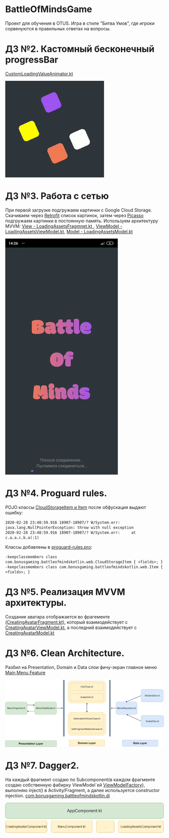 # BattleOfMindsGame
Проект для обучения в OTUS.
Игра в стиле "Битва Умов", где игроки сорвенуются в правильных ответах на вопросы.
# ДЗ №2. Кастомный бесконечный progressBar

[CustomLoadingValueAnimator.kt](https://github.com/bonusdev/BattleOfMindsGame/blob/master/app/src/main/java/com/bonusgaming/battleofmindskotlin/custom_views/CustomLoadingValueAnimator.kt)

![](dz2example.gif)

# ДЗ №3. Работа с сетью
При первой загрузке подгружаем картинки с Google Cloud Storage.
Скачиваем через [Retrofit](https://github.com/bonusdev/BattleOfMindsGame/blob/master/app/src/main/java/com/bonusgaming/battleofmindskotlin/web/ImagesUrlApi.kt) список картинок, затем через [Picasso](https://github.com/bonusdev/BattleOfMindsGame/blob/master/app/src/main/java/com/bonusgaming/battleofmindskotlin/di/module/PicassoModule.kt) подгружаем картинки в постоянную память. Используем архитектуру MVVM: [View - LoadingAssetsFragmnet.kt ](https://github.com/bonusdev/BattleOfMindsGame/blob/master/app/src/main/java/com/bonusgaming/battleofmindskotlin/loading_assets/LoadingAssetsFragment.kt), [ViewModel - LoadingAssetsViewModel.kt](https://github.com/bonusdev/BattleOfMindsGame/blob/master/app/src/main/java/com/bonusgaming/battleofmindskotlin/loading_assets/LoadingAssetsViewModel.kt), [Model - LoadingAssetsModel.kt](https://github.com/bonusdev/BattleOfMindsGame/blob/master/app/src/main/java/com/bonusgaming/battleofmindskotlin/loading_assets/LoadingAssetsModel.kt)

![](dz3example.gif)

# ДЗ №4. Proguard rules.
POJO классы [CloudStorageItem и Item](https://github.com/bonusdev/BattleOfMindsGame/blob/master/app/src/main/java/com/bonusgaming/battleofmindskotlin/web/CloudStorageItem.kt) после обфускация выдают ошибку:

```
2020-02-28 23:48:59.916 18907-18907/? W/System.err: java.lang.NullPointerException: throw with null exception
2020-02-28 23:48:59.916 18907-18907/? W/System.err:     at c.a.a.c.b.a(:1)
```
Классы добавлены в [proguard-rules.pro](https://github.com/bonusdev/BattleOfMindsGame/blob/master/app/proguard-rules.pro):
```
-keepclassmembers class com.bonusgaming.battleofmindskotlin.web.CloudStorageItem { <fields>; }
-keepclassmembers class com.bonusgaming.battleofmindskotlin.web.Item { <fields>; }
```

# ДЗ №5. Реализация MVVM архитектуры.
Создание аватара отображается во фрагементе [(CreatingAvatarFragment.kt)](https://github.com/bonusdev/BattleOfMindsGame/blob/master/app/src/main/java/com/bonusgaming/battleofmindskotlin/creating_avatar/CreatingAvatarFragment.kt), который взаимодействует с [CreatingAvatarViewModel.kt](https://github.com/bonusdev/BattleOfMindsGame/blob/master/app/src/main/java/com/bonusgaming/battleofmindskotlin/creating_avatar/CreatingAvatarViewModel.kt), а последний взаимодействует с [CreatingAvatarModel.kt](https://github.com/bonusdev/BattleOfMindsGame/blob/master/app/src/main/java/com/bonusgaming/battleofmindskotlin/creating_avatar/CreatingAvatarModel.kt)


# ДЗ №6. Clean Architecture.
Разбил на Presentation, Domain и Data слои фичу-экран главное меню [Main Menu Feature](https://github.com/bonusdev/BattleOfMindsGame/tree/master/app/src/main/java/com/bonusgaming/battleofmindskotlin/main)

![](dz6example.png)

# ДЗ №7. Dagger2.
На каждый фрагмент создаю по Subcomponent(в каждом фрагменте создаю собственную фабирку ViewModel`ей [ViewModelFactory](https://github.com/bonusdev/BattleOfMindsGame/blob/master/app/src/main/java/com/bonusgaming/battleofmindskotlin/ViewModelFactory.kt)), выполняю inject() в Activity/Fragment, а далее используется constructor injection.
[com.bonusgaming.battleofmindskotlin.di](https://github.com/bonusdev/BattleOfMindsGame/tree/master/app/src/main/java/com/bonusgaming/battleofmindskotlin/di)

![](dz7example.png)


